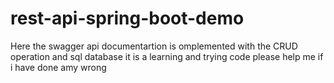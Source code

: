 # rest-api-spring-boot-demo
Here the swagger api documentartion is omplemented with the CRUD operation and sql database
it is a learning and trying code please help me if i have done amy wrong
